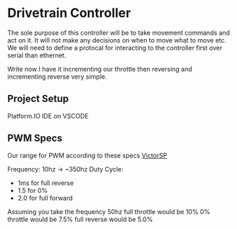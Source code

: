 # Drivetrain Controller
The sole purpose of this controller will be to take movement commands and act on it. It will not make any decisions on when to move what to move etc. We will need to define a protocal for interacting to the controller first over serial than ethernet.


Write now I have it incrementing our throttle then reversing and incrementing reverse very simple.


## Project Setup
Platform.IO IDE on VSCODE

## PWM Specs
Our range for PWM according to these specs [VictorSP](https://link.vex.com/vexpro/docs/VictorSPX-UserGuide)

Frequency: 10hz -> ~350hz
Duty Cycle:
 - 1ms for full reverse
 - 1.5 for 0%
 - 2.0 for full forward


Assuming you take the frequency 50hz
full throttle would be 10%
0% throttle would be 7.5%
full reverse would be 5.0%